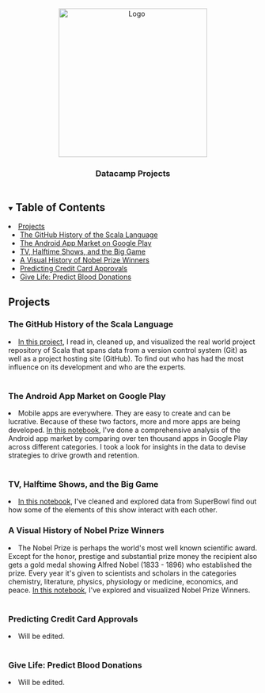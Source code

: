 
<!-- PROJECT LOGO -->
<br />
<p align="center">
  <a href="https://github.com/eren-darici/datacamp-projects">
    <img src="https://res-5.cloudinary.com/crunchbase-production/image/upload/c_lpad,f_auto,q_auto:eco/hq30ze9287y9ztkmcdhy" alt="Logo" width="300" height="300">
  </a>

  <h3 align="center">Datacamp Projects</h3>

</p>



<!-- TABLE OF CONTENTS -->
<details open="open">
  <summary><h2 style="display: inline-block">Table of Contents</h2></summary>
    <li>
      <a href="#Projects">Projects</a>
      <ul>
        <li><a href="#the-github-history-of-the-scala-language">The GitHub History of the Scala Language</a></li>
        <li><a href="#the-android-app-market-on-google-play">The Android App Market on Google Play</a></li>
        <li><a href="#tv-halftime-shows-and-the-big-game">TV, Halftime Shows, and the Big Game</a></li>
        <li><a href="#a-visual-history-of-nobel-prize-winners">A Visual History of Nobel Prize Winners</a></li>
        <li><a href="#predicting-credit-card-approvals">Predicting Credit Card Approvals</a></li>
        <li><a href="#give-life-predict-blood-donations">
        Give Life: Predict Blood Donations
        </a></li>
      </ul>
    </li>



<!-- ABOUT THE PROJECT -->
## Projects

### The GitHub History of the Scala Language 

<li><a href="https://github.com/eren-darici/datacamp-projects/tree/master/The%20GitHub%20History%20of%20the%20Scala%20Language">In this project</a>, I read in, cleaned up, and visualized the real world project repository of Scala that spans data from a version control system (Git) as well as a project hosting site (GitHub). To find out who has had the most influence on its development and who are the experts.</li>
<br>

### The Android App Market on Google Play
<li>Mobile apps are everywhere. They are easy to create and can be lucrative. Because of these two factors, more and more apps are being developed. <a href = "https://github.com/eren-darici/datacamp-projects/tree/master/The%20Android%20App%20Market%20on%20Google%20Play">In this notebook</a>, I've done a comprehensive analysis of the Android app market by comparing over ten thousand apps in Google Play across different categories. I took a look for insights in the data to devise strategies to drive growth and retention.</li>
<br>

### TV, Halftime Shows, and the Big Game
<li><a href="https://github.com/eren-darici/datacamp-projects/tree/master/TV%2C%20Halftime%20Shows%2C%20and%20the%20Big%20Game">In this notebook</a>, I've cleaned and explored data from SuperBowl find out how some of the elements of this show interact with each other.</li>

### A Visual History of Nobel Prize Winners
<li>The Nobel Prize is perhaps the world's most well known scientific award. Except for the honor, prestige and substantial prize money the recipient also gets a gold medal showing Alfred Nobel (1833 - 1896) who established the prize. Every year it's given to scientists and scholars in the categories chemistry, literature, physics, physiology or medicine, economics, and peace. <a href="https://github.com/eren-darici/datacamp-projects/tree/master/A%20Visual%20History%20of%20Nobel%20Prize%20Winners">In this notebook</a>, I've explored and visualized Nobel Prize Winners.</li>
<br>

### Predicting Credit Card Approvals
<li>Will be edited.
</li>
<br>

###  Give Life: Predict Blood Donations
<li>Will be edited.
</li>